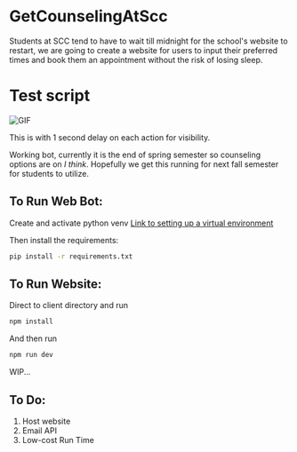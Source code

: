 # GetCounselingAtScc
Students at SCC tend to have to wait till midnight for the school's website to restart, we are going to create a website for users to input their preferred times and book them an appointment without the risk of losing sleep.

# Test script
![GIF](https://media.giphy.com/media/v1.Y2lkPTc5MGI3NjExNDM2cmF1cWl3YTU2cDdiZDAzYWY2amkyOHMyN3B2anFxNDA5bHl4NyZlcD12MV9pbnRlcm5hbF9naWZfYnlfaWQmY3Q9Zw/QSWY1npHSdiKmzRY7c/giphy.gif)

This is with 1 second delay on each action for visibility.

Working bot, currently it is the end of spring semester so counseling options are on *I think*. Hopefully we get this running for next fall semester for students to utilize.

## To Run Web Bot:

Create and activate python venv [Link to setting up a virtual environment](https://python.land/virtual-environments/virtualenv)

Then install the requirements:
```bash
pip install -r requirements.txt
```

## To Run Website:

Direct to client directory and run 

```bash
npm install
```
And then run 
```bash
npm run dev
```
WIP...

## To Do:

1. Host website 
2. Email API
3. Low-cost Run Time
